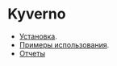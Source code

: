 # Kyverno

- [Установка](install.md).
- [Примеры использования](usage.md).
- [Отчеты](reporting.md)
